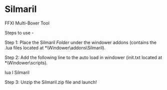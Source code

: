 # Silmaril
FFXI Multi-Boxer Tool

Steps to use -

Step 1: Place the Silmaril *Folder* under the windower addons 
(contains the .lua files located at *\Windower\addons\Silmaril).

Step 2: Add the following line to the auto load in windower 
(init.txt located at *\Windower\scripts).

lua l Silmaril

Step 3: Unzip the Silmaril.zip file and launch!
